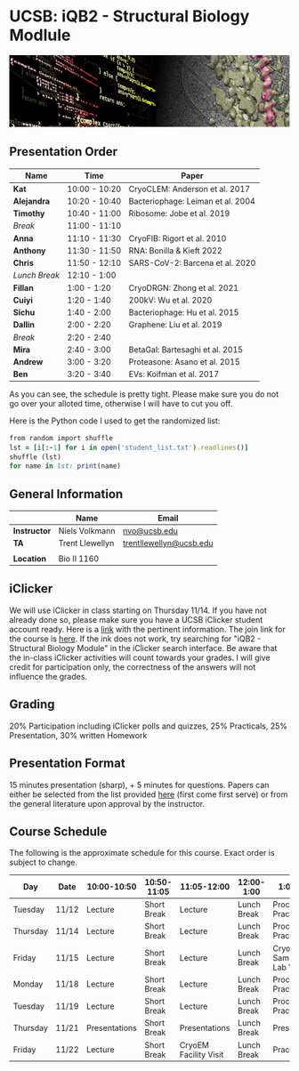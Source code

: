 # UCSB: iQB2 - Structural Biology Modlule

![banner](banner/banner.png)

## Presentation Order

| Name               |  Time          |  Paper |
|--------------------|----------------|--------|
| **Kat**            |  10:00 - 10:20 | CryoCLEM: Anderson et al. 2017 |
| **Alejandra**      |  10:20 - 10:40 | Bacteriophage: Leiman et al. 2004 |
| **Timothy**        |  10:40 - 11:00 | Ribosome: Jobe et al. 2019 |
| *Break*            |  11:00 - 11:10 |   |
| **Anna**           |  11:10 - 11:30 | CryoFIB: Rigort et al. 2010 |
| **Anthony**        |  11:30 - 11:50 | RNA: Bonilla & Kieft 2022 |
| **Chris**          |  11:50 - 12:10 | SARS-CoV-2: Barcena et al. 2020 |
| *Lunch Break*      |  12:10 - 1:00  |   |
| **Fillan**         |  1:00 - 1:20   | CryoDRGN: Zhong et al. 2021 |
| **Cuiyi**          |  1:20 - 1:40   | 200kV: Wu et al. 2020 |
| **Sichu**          |  1:40 - 2:00   | Bacteriophage: Hu et al. 2015 |
| **Dallin**         |  2:00 - 2:20   | Graphene: Liu et al. 2019 |
| *Break*            |  2:20 - 2:40   |   |
| **Mira**           |  2:40 - 3:00   | BetaGal: Bartesaghi et al. 2015 |
| **Andrew**         |  3:00 - 3:20   | Proteasone: Asano et al. 2015 |
| **Ben**            |  3:20 - 3:40   | EVs: Koifman et al. 2017 |

As you can see, the schedule is pretty tight. Please make sure you do not go over your alloted time, otherwise I will have to cut you off. 

Here is the Python code I used to get the randomized list:

```ruby
from random import shuffle
lst = [i[:-1] for i in open('student_list.txt').readlines()]
shuffle (lst)
for name in lst: print(name)
```




## General Information

|               | Name                  | Email                    | 
----------------|-----------------------|--------------------------|
|**Instructor** | Niels Volkmann        | nvo@ucsb.edu             | 
|**TA**         | Trent Llewellyn       | trentllewellyn@ucsb.edu  |
|               |                       |                          |
|**Location**   | Bio II 1160           |                          |

## iClicker
We will use iClicker in class starting on Thursday 11/14. If you have not already done so, please make sure you have a UCSB iClicker student account ready. 
Here is a [link](https://help.lsit.ucsb.edu/hc/en-us/articles/360054938191-iClicker-Cloud-for-Students) with the pertinent information. 
The join link for the course is [here](https://join.iclicker.com/YPHM). If the ink does not work, try searching for "iQB2 - Structural Biology Module" in the iClicker search interface. 
Be aware that the in-class iClicker activities will count towards your grades. I will give credit for participation only, the correctness of the answers will not influence the grades. 

## Grading
20% Participation including iClicker polls and quizzes, 25% Practicals, 25% Presentation, 30% written Homework

## Presentation Format
15 minutes presentation (sharp), + 5 minutes for questions. Papers can either be selected from the list provided 
[here](https://www.dropbox.com/scl/fo/kv4v3au5fki352e3mszg8/h?rlkey=8nesful6u3hpb1r26u5x9wdly&dl=0) (first come first serve) 
or from the general literature upon approval by the instructor. 

## Course Schedule
The following is the approximate schedule for this course. Exact order is subject to change.

|Day	| Date	| 10:00-10:50	| 10:50-11:05	| 11:05-12:00	| 12:00-1:00 | 1:00-4:00  |
|-----|-------|-------------|-------------|-------------|------------|------------|
|Tuesday	| 11/12	| Lecture	| Short Break	| Lecture	| Lunch Break	| Processing Practicals |
|Thursday	| 11/14	| Lecture	| Short Break	| Lecture	| Lunch Break	| Processing Practicals |
|Friday	| 11/15	| Lecture	| Short Break	| Lecture	| Lunch Break	| CryoEM Sample Prep Lab Visit |
|Monday	| 11/18	| Lecture	| Short Break	| Lecture	| Lunch Break	| Processing Practicals |
|Tuesday	| 11/19	| Lecture	| Short Break	| Lecture	| Lunch Break	| Processing Practicals |
|Thursday	| 11/21	| Presentations	| Short Break	| Presentations	| Lunch Break	| Presentations |
|Friday	| 11/22	| Lecture	| Short Break	| CryoEM Facility Visit	| Lunch Break	| Practicals |


